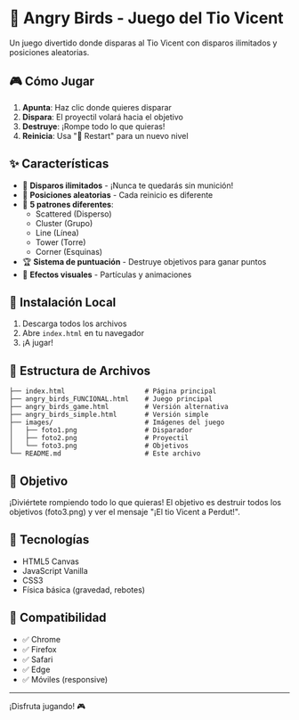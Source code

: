 # 🎯 Angry Birds - Juego del Tio Vicent

Un juego divertido donde disparas al Tio Vicent con disparos ilimitados y posiciones aleatorias.

## 🎮 Cómo Jugar

1. **Apunta**: Haz clic donde quieres disparar
2. **Dispara**: El proyectil volará hacia el objetivo
3. **Destruye**: ¡Rompe todo lo que quieras!
4. **Reinicia**: Usa "🔄 Restart" para un nuevo nivel

## ✨ Características

- 🎯 **Disparos ilimitados** - ¡Nunca te quedarás sin munición!
- 🎲 **Posiciones aleatorias** - Cada reinicio es diferente
- 🎨 **5 patrones diferentes**:
  - Scattered (Disperso)
  - Cluster (Grupo)
  - Line (Línea)
  - Tower (Torre)
  - Corner (Esquinas)
- 🏆 **Sistema de puntuación** - Destruye objetivos para ganar puntos
- 🎉 **Efectos visuales** - Partículas y animaciones

## 🚀 Instalación Local

1. Descarga todos los archivos
2. Abre `index.html` en tu navegador
3. ¡A jugar!

## 📁 Estructura de Archivos

```
├── index.html                    # Página principal
├── angry_birds_FUNCIONAL.html    # Juego principal
├── angry_birds_game.html         # Versión alternativa
├── angry_birds_simple.html       # Versión simple
├── images/                       # Imágenes del juego
│   ├── foto1.png                 # Disparador
│   ├── foto2.png                 # Proyectil
│   └── foto3.png                 # Objetivos
└── README.md                     # Este archivo
```

## 🎯 Objetivo

¡Diviértete rompiendo todo lo que quieras! El objetivo es destruir todos los objetivos (foto3.png) y ver el mensaje "¡El tio Vicent a Perdut!".

## 🔧 Tecnologías

- HTML5 Canvas
- JavaScript Vanilla
- CSS3
- Física básica (gravedad, rebotes)

## 📱 Compatibilidad

- ✅ Chrome
- ✅ Firefox
- ✅ Safari
- ✅ Edge
- ✅ Móviles (responsive)

---

¡Disfruta jugando! 🎮
